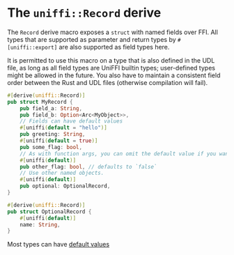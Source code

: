# The `uniffi::Record` derive

The `Record` derive macro exposes a `struct` with named fields over FFI. All types that are
supported as parameter and return types by `#[uniffi::export]` are also supported as field types
here.

It is permitted to use this macro on a type that is also defined in the UDL file, as long as all
field types are UniFFI builtin types; user-defined types might be allowed in the future. You also
have to maintain a consistent field order between the Rust and UDL files (otherwise compilation
will fail).

```rust
#[derive(uniffi::Record)]
pub struct MyRecord {
    pub field_a: String,
    pub field_b: Option<Arc<MyObject>>,
    // Fields can have default values
    #[uniffi(default = "hello")]
    pub greeting: String,
    #[uniffi(default = true)]
    pub some_flag: bool,
    // As with function args, you can omit the default value if you want the default for the type.
    #[uniffi(default)]
    pub other_flag: bool, // defaults to `false`
    // Use other named objects.
    #[uniffi(default)]
    pub optional: OptionalRecord,
}

#[derive(uniffi::Record)]
pub struct OptionalRecord {
    #[uniffi(default)]
    name: String,
}

```

Most types can have [default values](../types/defaults.md)
